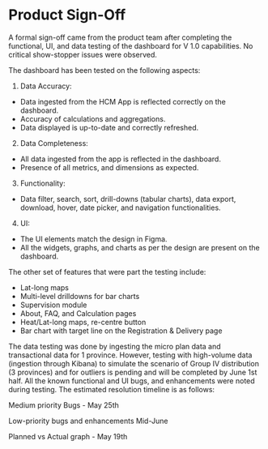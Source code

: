 # Product Sign-Off

A formal sign-off came from the product team after completing the functional, UI, and data testing of the dashboard for V 1.0 capabilities. No critical show-stopper issues were observed.&#x20;

The dashboard has been tested on the following aspects:

1. Data Accuracy:

* Data ingested from the HCM App is reflected correctly on the dashboard.
* Accuracy of calculations and aggregations.
* Data displayed is up-to-date and correctly refreshed.

2. Data Completeness:

* All data ingested from the app is reflected in the dashboard.
* Presence of all metrics, and dimensions as expected.

3. Functionality:

* Data filter, search, sort, drill-downs (tabular charts), data export, download, hover, date picker, and navigation functionalities.

4. UI:

* The UI elements match the design in Figma.
* All the widgets, graphs, and charts as per the design are present on the dashboard.

The other set of features that were part the testing include:

* Lat-long maps&#x20;
* Multi-level drilldowns for bar charts&#x20;
* Supervision module&#x20;
* About, FAQ, and Calculation pages&#x20;
* Heat/Lat-long maps, re-centre button&#x20;
* Bar chart with target line on the Registration & Delivery page

The data testing was done by ingesting the micro plan data and transactional data for 1 province. However, testing with high-volume data (ingestion through Kibana) to simulate the scenario of Group IV distribution (3 provinces) and for outliers is pending and will be completed by June 1st half. All the known functional and UI bugs, and enhancements were noted during testing. The estimated resolution timeline is as follows:&#x20;

Medium priority Bugs - May 25th

Low-priority bugs and enhancements Mid-June

Planned vs Actual graph - May 19th
